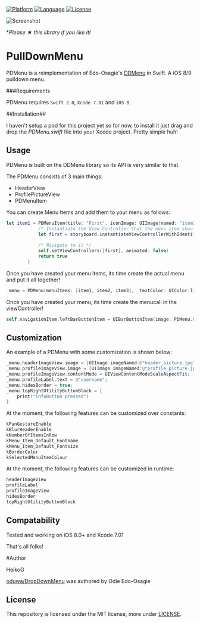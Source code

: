 [![Platform](http://img.shields.io/badge/platform-ios-blue.svg?style=flat
)](https://developer.apple.com/iphone/index.action)
[![Language](http://img.shields.io/badge/language-swift-brightgreen.svg?style=flat
)](https://developer.apple.com/swift)
[![License](http://img.shields.io/badge/license-MIT-lightgrey.svg?style=flat
)](http://mit-license.org)

![Screenshot](https://github.com/sspux/PullDownMenu/blob/master/phonescreen.png)

**Please ★ this library if you like it!*

# PullDownMenu
PDMenu is a reimplementation of Edo-Osagie's [DDMenu](https://github.com/oduwa/DropDownMenu) in
Swift. A iOS 8/9 pulldown menu. 

###Requirements

PDMenu requires `Swift 2.0`, `Xcode 7.01` and `iOS 8`.

##Installation##

I haven't setup a pod for this project yet so for now, to install it just drag and drop the *PDMenu.swift* file into your Xcode project. Pretty simple huh!


## Usage ##

PDMenu is built on the DDMenu library so its API is very similar to that.

The PDMenu consists of 3 main things:
* HeaderView
* ProfilePictureView
* PDMenuItem

You can create Menu Items and add them to your menu as follows:

```swift
let item1 = PDMenuItem(title: "First", iconImage: UIImage(named: "itemImage")) { () -> Bool in
            /* Instantiate the View Controller that the menu item should navigate to */
            let first = storyboard.instantiateViewControllerWithIdentifier("viewController")
            
            /* Navigate to it */
            self.setViewControllers([first], animated: false)
            return true
        }
```

Once you have created your menu items, its time create the actual menu and put it all together!

```swift
_menu = PDMenu(menuItems: [item1, item2, item3], _textColor: UIColor.lightGrayColor(), _highLightTextColor: UIColor.whiteColor(), _backgroundColor: UIColor.blackColor(), forViewController: self)
```

Once you have created your menu, its time create the menucall in the viewController!
```swift
self.navigationItem.leftBarButtonItem = UIBarButtonItem(image: PDMenu.menuButton(), style: UIBarButtonItemStyle.Plain, target: self.navigationController, action: "showMenu")
```

## Customization ##

An example of a PDMenu with some customization is shown below:

```swift
_menu.headerImageView.image = [UIImage imageNamed:@"header_picture.jpg"];
_menu.profileImageView.image = [UIImage imageNamed:@"profile_picture.jpg"];
_menu.profileImageView.contentMode = UIViewContentModeScaleAspectFit;
_menu.profileLabel.text = @"username";
_menu.hidesBorder = true;
_menu.topRightUtilityButtonBlock = {
    print("infoButton pressed")
}
```

At the moment, the following features can be customized over constants:

```swift
kPanGestureEnable
kBlurHeaderEnable
kNumberOfItemsInRow
kMenu_Item_Default_Fontname
kMenu_Item_Default_Fontsize
kBorderColor
kSelectedMenuItemColour
```

At the moment, the following features can be customized in runtime:

```swift
headerImageView
profileLabel
profileImageView
hidesBorder
topRightUtilityButtonBlock
```

## Compatability ##

Tested and working on iOS 8.0+ and Xcode 7.01

That's all folks!

#Author

HeikoG

[oduwa/DropDownMenu](https://github.com/oduwa/DropDownMenu) was
authored by Odie Edo-Osagie

## License
This repository is licensed under the MIT license, more under
[LICENSE](LICENSE).
